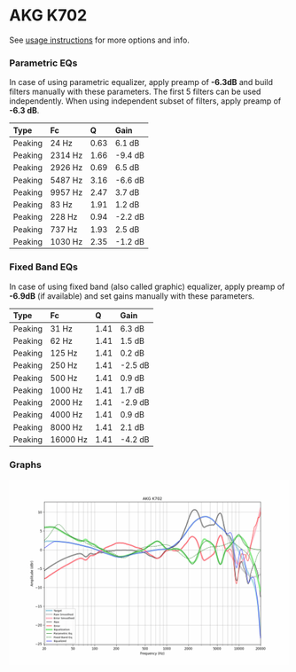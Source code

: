 # AKG K702
See [usage instructions](https://github.com/jaakkopasanen/AutoEq#usage) for more options and info.

### Parametric EQs
In case of using parametric equalizer, apply preamp of **-6.3dB** and build filters manually
with these parameters. The first 5 filters can be used independently.
When using independent subset of filters, apply preamp of **-6.3 dB**.

| Type    | Fc      |    Q | Gain    |
|:--------|:--------|:-----|:--------|
| Peaking | 24 Hz   | 0.63 | 6.1 dB  |
| Peaking | 2314 Hz | 1.66 | -9.4 dB |
| Peaking | 2926 Hz | 0.69 | 6.5 dB  |
| Peaking | 5487 Hz | 3.16 | -6.6 dB |
| Peaking | 9957 Hz | 2.47 | 3.7 dB  |
| Peaking | 83 Hz   | 1.91 | 1.2 dB  |
| Peaking | 228 Hz  | 0.94 | -2.2 dB |
| Peaking | 737 Hz  | 1.93 | 2.5 dB  |
| Peaking | 1030 Hz | 2.35 | -1.2 dB |

### Fixed Band EQs
In case of using fixed band (also called graphic) equalizer, apply preamp of **-6.9dB**
(if available) and set gains manually with these parameters.

| Type    | Fc       |    Q | Gain    |
|:--------|:---------|:-----|:--------|
| Peaking | 31 Hz    | 1.41 | 6.3 dB  |
| Peaking | 62 Hz    | 1.41 | 1.5 dB  |
| Peaking | 125 Hz   | 1.41 | 0.2 dB  |
| Peaking | 250 Hz   | 1.41 | -2.5 dB |
| Peaking | 500 Hz   | 1.41 | 0.9 dB  |
| Peaking | 1000 Hz  | 1.41 | 1.7 dB  |
| Peaking | 2000 Hz  | 1.41 | -2.9 dB |
| Peaking | 4000 Hz  | 1.41 | 0.9 dB  |
| Peaking | 8000 Hz  | 1.41 | 2.1 dB  |
| Peaking | 16000 Hz | 1.41 | -4.2 dB |

### Graphs
![](./AKG%20K702.png)